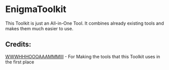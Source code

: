 # EnigmaToolkit

This Toolkit is just an All-in-One Tool. It combines already existing tools and makes them much easier to use.

## Credits:
[WWWHHHOOOAAAMMMIII](https://www.deviantart.com/wwwhhhoooaaammmiii) - For Making the tools that this Toolkit uses in the first place
